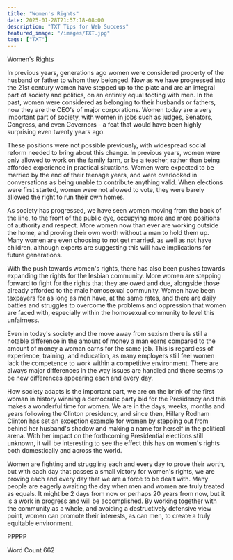 ```yaml
---
title: "Women's Rights"
date: 2025-01-28T21:57:18-08:00
description: "TXT Tips for Web Success"
featured_image: "/images/TXT.jpg"
tags: ["TXT"]
---
```


Women's Rights

In previous years, generations ago women were considered property of the husband or father to whom they belonged.  Now as we have progressed into the 21st century women have stepped up to the plate and are an integral part of society and politics, on an entirely equal footing with men.  In the past, women were considered as belonging to their husbands or fathers, now they are the CEO's of major corporations.  Women today are a very important part of society, with women in jobs such as judges, Senators, Congress, and even Governors - a feat that would have been highly surprising even twenty years ago.

These positions were not possible previously, with widespread social reform needed to bring about this change.  In previous years, women were only allowed to work on the family farm, or be a teacher, rather than being afforded experience in practical situations.  Women were expected to be married by the end of their teenage years, and were overlooked in conversations as being unable to contribute anything valid.  When elections were first started, women were not allowed to vote, they were barely allowed the right to run their own homes.  

As society has progressed, we have seen women moving from the back of the line, to the front of the public eye, occupying more and more positions of authority and respect.  More women now than ever are working outside the home, and proving their own worth without a man to hold them up.  Many women are even choosing to not get married, as well as not have children, although experts are suggesting this will have implications for future generations.  

With the push towards women's rights, there has also been pushes towards expanding the rights for the lesbian community.  More women are stepping forward to fight for the rights that they are owed and due, alongside those already afforded to the male homosexual community.  Women have been taxpayers for as long as men have, at the same rates, and there are daily battles and struggles to overcome the problems and oppression that women are faced with, especially within the homosexual community to level this unfairness.  

Even in today's society and the move away from sexism there is still a notable difference in the amount of money a man earns compared to the amount of money a woman earns for the same job.  This is regardless of experience, training, and education, as many employers still feel women lack the competence to work within a competitive environment.  There are always major differences in the way issues are handled and there seems to be new differences appearing each and every day.  

How society adapts is the important part, we are on the brink of the first woman in history winning a democratic party bid for the Presidency and this makes a wonderful time for women.  We are in the days, weeks, months and years following the Clinton presidency, and since then, Hillary Rodham Clinton has set an exception example for women by stepping out from behind her husband's shadow and making a name for herself in the political arena. With her impact on the forthcoming Presidential elections still unknown, it will be interesting to see the effect this has on women's rights both domestically and across the world.

Women are fighting and struggling each and every day to prove their worth, but with each day that passes a small victory for women's rights, we are proving each and every day that we are a force to be dealt with.  Many people are eagerly awaiting the day when men and women are truly treated as equals.  It might be 2 days from now or perhaps 20 years from now, but it is a work in progress and will be accomplished.  By working together with the community as a whole, and avoiding a destructively defensive view point, women can promote their interests, as can men, to create a truly equitable environment.

PPPPP 

Word Count 662

